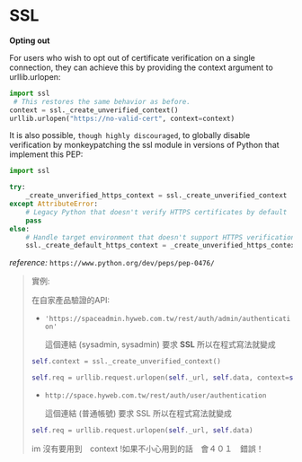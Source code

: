 SSL
=================
**Opting out**

For users who wish to opt out of certificate verification on a single connection, they can achieve this by providing the context argument to urllib.urlopen:

~~~python 
import ssl 
 # This restores the same behavior as before.
context = ssl._create_unverified_context()
urllib.urlopen("https://no-valid-cert", context=context)
~~~

It is also possible, `though highly discouraged`, to globally disable verification by monkeypatching the ssl module in versions of Python that implement this PEP:

~~~python
import ssl

try:
    _create_unverified_https_context = ssl._create_unverified_context
except AttributeError:
    # Legacy Python that doesn't verify HTTPS certificates by default
    pass
else:
    # Handle target environment that doesn't support HTTPS verification
    ssl._create_default_https_context = _create_unverified_https_context
~~~

*reference:*
`https://www.python.org/dev/peps/pep-0476/`

> 實例:
> 
> 在自家產品驗證的API:
>   - `'https://spaceadmin.hyweb.com.tw/rest/auth/admin/authentication'`
>
>       這個連結 (sysadmin, sysadmin) 要求 **SSL** 所以在程式寫法就變成
> 　
>  ~~~python
> self.context = ssl._create_unverified_context()
> 
> self.req = urllib.request.urlopen(self._url, self.data, context=self.context)
>  ~~~
>
> -  `http://space.hyweb.com.tw/rest/auth/user/authentication`
>
>     這個連結 (普通帳號) 要求 SSL 所以在程式寫法就變成
>
> ~~~python
> self.req = urllib.request.urlopen(self._url, self.data)
> ~~~
>    
> 
>  im 沒有要用到　context !如果不小心用到的話　會４０１　錯誤！
   
